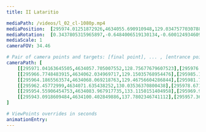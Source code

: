 ```yaml
---
title: II Lataritio

mediaPath: /videos/l_02_cl-1080p.mp4
mediaPosition:  [295974.01251872926,4634055.690910948,129.0347577030788]
mediaRotation:  [0.3437805315965897,-0.6484006519130134,-0.6001249346090145,0.31818485751913383]
mediaScale: 1
cameraFOV: 34.46

# Pair of camera points and targets: [final point], ... , [entrance point]
cameraPath: [
    [[295971.04163645505,4634057.705007552,128.75677679607523],[295976.31696449587,4634054.128622051,129.25038116614354]],
    [[295966.7748483915,4634062.034969717,129.15035768954476],[295985.16398109135,4634048.888736481,128.0089741207865]],
    [[295964.1865563574,4634068.069218763,129.46756604286844],[295981.7545450052,4634054.05608584,126.76862426019791]],
    [[295962.45772999,4634071.635438252,130.03536370800438],[295978.6719053416,4634056.442164829,125.72823397196467]],
    [[295954.55906454753,4634083.967917735,133.1150151404958],[295969.98353529646,4634068.107939822,128.3366044310981]],
    [[295943.0918609484,4634100.402849886,137.7802346741112],[295957.36485518375,4634084.102294504,131.23348463950245]]
]

# ViewPoints overrides in seconds
animationEntry:
---
```

